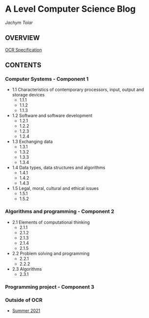 # A Level Computer Science Blog
_Jachym Tolar_

## OVERVIEW
[OCR Specification](https://github.com/JachymT/a-level-cs-blog/blob/main/ocr-a-level-specification-h446.pdf)


## CONTENTS
### Computer Systems - Component 1
  - 1.1 Characteristics of contemporary processors, input, output and storage devices
    - 1.1.1
    - 1.1.2
    - 1.1.3
  - 1.2 Software and software development
    - 1.2.1
    - 1.2.2
    - 1.2.3
    - 1.2.4
  - 1.3 Exchanging data
    - 1.3.1
    - 1.3.2
    - 1.3.3
    - 1.3.4
  - 1.4 Data types, data structures and algorithms
    - 1.4.1
    - 1.4.2
    - 1.4.3
  - 1.5 Legal, moral, cultural and ethical issues
    - 1.5.1
    - 1.5.2


### Algorithms and programming - Component 2
  - 2.1 Elements of computational thinking
    - 2.1.1
    - 2.1.2
    - 2.1.3
    - 2.1.4
    - 2.1.5
  - 2.2 Problem solving and programming
    - 2.2.1
    - 2.2.2
  - 2.3 Algorithms
    - 2.3.1


### Programming project - Component 3

### Outside of OCR
- [Summer 2021](https://github.com/JachymT/a-level-cs-blog/tree/main/summer%20work%202021)
